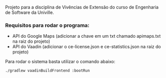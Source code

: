 Projeto para a disciplina de Vivências de Extensão do curso de Engenharia de Software da Univille.

### Requisitos para rodar o programa:

- API do Google Maps (adicionar a chave em um txt chamado apimaps.txt na raiz do projeto)
- API do Vaadin (adicionar o ce-license.json e ce-statistics.json na raiz do projeto)


Para rodar o sistema basta utilizar o comando abaixo:
```bash
./gradlew vaadinBuildFrontend :bootRun
```